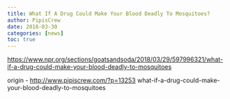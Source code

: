 ```yaml
---
title: What If A Drug Could Make Your Blood Deadly To Mosquitoes?
author: PipisCrew
date: 2018-03-30
categories: [news]
toc: true
---
```


https://www.npr.org/sections/goatsandsoda/2018/03/29/597996321/what-if-a-drug-could-make-your-blood-deadly-to-mosquitoes

origin - http://www.pipiscrew.com/?p=13253 what-if-a-drug-could-make-your-blood-deadly-to-mosquitoes